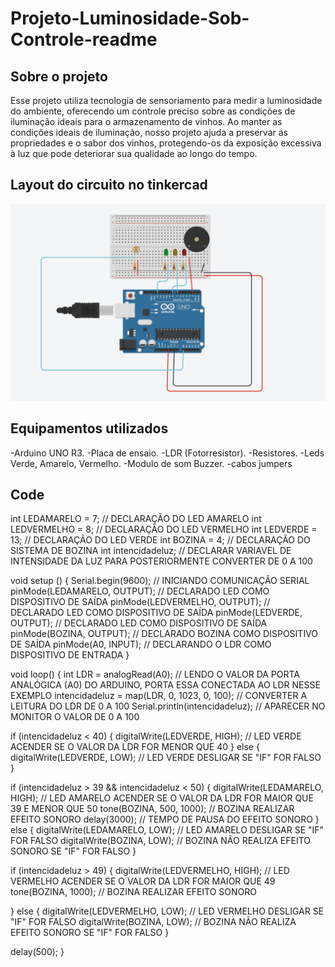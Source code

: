 # Projeto-Luminosidade-Sob-Controle-readme

## Sobre o projeto
Esse projeto utiliza tecnologia de sensoriamento para medir a luminosidade do ambiente, oferecendo um controle preciso sobre as condições de iluminação ideais para o armazenamento de vinhos. Ao manter as condições ideais de iluminação, nosso projeto ajuda a preservar as propriedades e o sabor dos vinhos, protegendo-os da exposição excessiva à luz que pode deteriorar sua qualidade ao longo do tempo.


## Layout do circuito no tinkercad
![Layout do circuito](https://github.com/MarcelloFMoreira/Projeto-Luminosidade-Sob-Controle---readme/blob/main/Simulador%20de%20circuito%20.png)

## Equipamentos utilizados
-Arduino UNO R3.
-Placa de ensaio.
-LDR (Fotorresistor).
-Resistores.
-Leds Verde, Amarelo, Vermelho.
-Modulo de som Buzzer.
-cabos jumpers

## Code

int LEDAMARELO = 7;     // DECLARAÇÃO DO LED AMARELO
int LEDVERMELHO = 8;    // DECLARAÇÃO DO LED VERMELHO
int LEDVERDE = 13;      // DECLARAÇÃO DO LED VERDE
int BOZINA = 4;        // DECLARAÇÃO DO SISTEMA DE BOZINA
int intencidadeluz;     // DECLARAR VARIAVEL DE INTENSIDADE DA LUZ PARA POSTERIORMENTE CONVERTER DE 0 A 100

void setup () {
  Serial.begin(9600);                 // INICIANDO COMUNICAÇÃO SERIAL 
  pinMode(LEDAMARELO, OUTPUT);        // DECLARADO LED COMO DISPOSITIVO DE SAÍDA
  pinMode(LEDVERMELHO, OUTPUT);       // DECLARADO LED COMO DISPOSITIVO DE SAÍDA 
  pinMode(LEDVERDE, OUTPUT);          // DECLARADO LED COMO DISPOSITIVO DE SAÍDA 
  pinMode(BOZINA, OUTPUT);            // DECLARADO BOZINA COMO DISPOSITIVO DE SAÍDA
  pinMode(A0, INPUT);                 // DECLARANDO O LDR COMO DISPOSITIVO DE ENTRADA
}

void loop() {
  int LDR = analogRead(A0);                   // LENDO O VALOR DA PORTA ANALÓGICA (A0) DO ARDUINO, PORTA ESSA CONECTADA AO LDR NESSE EXEMPLO
  intencidadeluz = map(LDR, 0, 1023, 0, 100); // CONVERTER A LEITURA DO LDR DE 0 A 100
  Serial.println(intencidadeluz);             // APARECER NO MONITOR O VALOR DE 0  A 100

  if (intencidadeluz < 40) {
    digitalWrite(LEDVERDE, HIGH);    // LED VERDE ACENDER SE O VALOR DA LDR FOR MENOR QUE 40
  } else {
    digitalWrite(LEDVERDE, LOW);     // LED VERDE DESLIGAR SE "IF" FOR FALSO
  }

  if (intencidadeluz > 39 && intencidadeluz < 50) {
    digitalWrite(LEDAMARELO, HIGH);  // LED AMARELO ACENDER SE O VALOR DA LDR FOR MAIOR QUE 39 E MENOR QUE 50
    tone(BOZINA, 500, 1000);         // BOZINA REALIZAR EFEITO SONORO
    delay(3000);                     // TEMPO DE PAUSA DO EFEITO SONORO
  } else {
    digitalWrite(LEDAMARELO, LOW);   // LED AMARELO DESLIGAR SE "IF" FOR FALSO
    digitalWrite(BOZINA, LOW);       // BOZINA NÃO REALIZA EFEITO SONORO SE "IF" FOR FALSO
  }

  if (intencidadeluz > 49) {
    digitalWrite(LEDVERMELHO, HIGH); // LED VERMELHO ACENDER SE O VALOR DA LDR FOR MAIOR QUE 49
    tone(BOZINA, 1000);              // BOZINA REALIZAR EFEITO SONORO
    
   
  } else {
    digitalWrite(LEDVERMELHO, LOW);  // LED VERMELHO DESLIGAR SE "IF" FOR FALSO
    digitalWrite(BOZINA, LOW);       // BOZINA NÃO REALIZA EFEITO SONORO SE "IF" FOR FALSO
  }

  delay(500);
}


